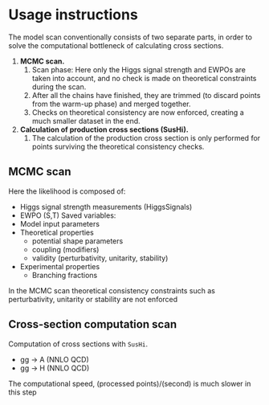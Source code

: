 # Usage instructions

The model scan conventionally consists of two separate parts, in order to solve the computational
bottleneck of calculating cross sections.
1. **MCMC scan.**
    1. Scan phase: Here only the Higgs signal strength and EWPOs are taken into account, and no check
    is made on theoretical constraints during the scan. 
    2. After all the chains have finished, they are trimmed (to discard points from the warm-up phase) and merged together.
    3. Checks on theoretical consistency are now enforced, creating a much smaller dataset in the end.
2. **Calculation of production cross sections (SusHi).**
    1. The calculation of the production cross section is only performed for points surviving the theoretical consistency checks.


## MCMC scan

Here the likelihood is composed of:
- Higgs signal strength measurements (HiggsSignals)
- EWPO (S,T)
Saved variables:
- Model input parameters
- Theoretical properties
    - potential shape parameters
    - coupling (modifiers)
    - validity (perturbativity, unitarity, stability)
- Experimental properties
    - Branching fractions

In the MCMC scan theoretical consistency constraints such as perturbativity, unitarity or stability
are not enforced


## Cross-section computation scan

Computation of cross sections with `SusHi`.
- gg -> A (NNLO QCD)
- gg -> H (NNLO QCD)


The computational speed, (processed points)/(second) is much slower in this step

